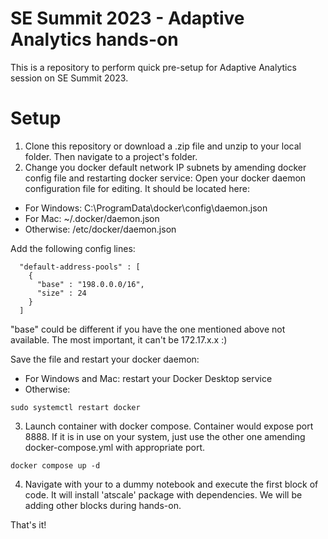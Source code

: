 # SE Summit 2023 - Adaptive Analytics hands-on
This is a repository to perform quick pre-setup for Adaptive Analytics session on SE Summit 2023.

# Setup
1. Clone this repository or download a .zip file and unzip to your local folder. Then navigate to a project's folder.
2. Change you docker default network IP subnets by amending docker config file and restarting docker service:
Open your docker daemon configuration file for editing. It should be located here:
- For Windows: C:\ProgramData\docker\config\daemon.json
- For Mac: ~/.docker/daemon.json
- Otherwise: /etc/docker/daemon.json

Add the following config lines:
```
  "default-address-pools" : [
    {
      "base" : "198.0.0.0/16",
      "size" : 24
    }
  ]
```

"base" could be different if you have the one mentioned above not available. The most important, it can't be 172.17.x.x :)

Save the file and restart your docker daemon:
- For Windows and Mac: restart your Docker Desktop service
- Otherwise: 
```
sudo systemctl restart docker
```

3. Launch container with docker compose. Container would expose port 8888. If it is in use on your system, just use the other one amending docker-compose.yml with appropriate port. 
```
docker compose up -d
```

4. Navigate with your to a dummy notebook and execute the first block of code. It will install 'atscale' package with dependencies. We will be adding other blocks during hands-on.

That's it!

